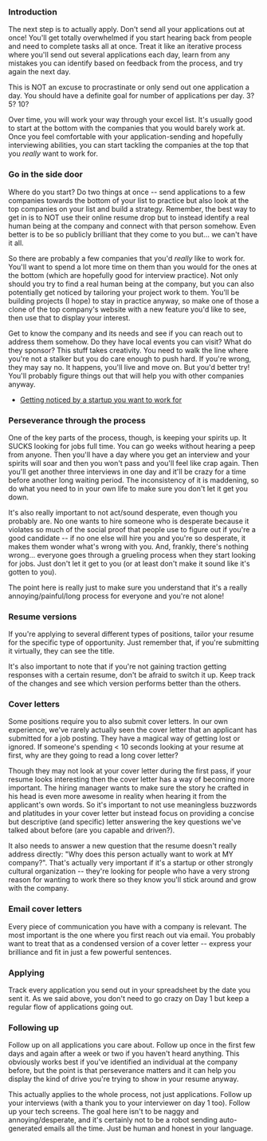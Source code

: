 ### Introduction

The next step is to actually apply.  Don't send all your applications out at once! You'll get totally overwhelmed if you start hearing back from people and need to complete tasks all at once.  Treat it like an iterative process where you'll send out several applications each day, learn from any mistakes you can identify based on feedback from the process, and try again the next day.  

<div class="lesson-note" markdown="1">

This is NOT an excuse to procrastinate or only send out one application a day.  You should have a definite goal for number of applications per day.  3? 5? 10?

</div>

Over time, you will work your way through your excel list.  It's usually good to start at the bottom with the companies that you would barely work at.  Once you feel comfortable with your application-sending and hopefully interviewing abilities, you can start tackling the companies at the top that you *really* want to work for.

### Go in the side door

Where do you start?  Do two things at once -- send applications to a few companies towards the bottom of your list to practice but also look at the top companies on your list and build a strategy.  Remember, the best way to get in is to NOT use their online resume drop but to instead identify a real human being at the company and connect with that person somehow.  Even better is to be so publicly brilliant that they come to you but... we can't have it all.

So there are probably a few companies that you'd *really* like to work for.  You'll want to spend a lot more time on them than you would for the ones at the bottom (which are hopefully good for interview practice).  Not only should you try to find a real human being at the company, but you can also potentially get noticed by tailoring your project work to them.  You'll be building projects (I hope) to stay in practice anyway, so make one of those a clone of the top company's website with a new feature you'd like to see, then use that to display your interest.  

Get to know the company and its needs and see if you can reach out to address them somehow.  Do they have local events you can visit?  What do they sponsor? This stuff takes creativity.  You need to walk the line where you're not a stalker but you do care enough to push hard.  If you're wrong, they may say no.  It happens, you'll live and move on.  But you'd better try!  You'll probably figure things out that will help you with other companies anyway.

* [Getting noticed by a startup you want to work for](http://www.thedailymuse.com/job-search/want-to-work-for-a-start-up-heres-how-to-get-noticed/)

### Perseverance through the process

One of the key parts of the process, though, is keeping your spirits up.  It SUCKS looking for jobs full time.  You can go weeks without hearing a peep from anyone.  Then you'll have a day where you get an interview and your spirits will soar and then you won't pass and you'll feel like crap again.  Then you'll get another three interviews in one day and it'll be crazy for a time before another long waiting period.  The inconsistency of it is maddening, so do what you need to in your own life to make sure you don't let it get you down.

It's also really important to not act/sound desperate, even though you probably are.  No one wants to hire someone who is desperate because it violates so much of the social proof that people use to figure out if you're a good candidate -- if no one else will hire you and you're so desperate, it makes them wonder what's wrong with you.  And, frankly, there's nothing wrong... everyone goes through a grueling process when they start looking for jobs.  Just don't let it get to you (or at least don't make it sound like it's gotten to you).  

The point here is really just to make sure you understand that it's a really annoying/painful/long process for everyone and you're not alone!

### Resume versions

If you're applying to several different types of positions, tailor your resume for the specific type of opportunity.  Just remember that, if you're submitting it virtually, they can see the title.

It's also important to note that if you're not gaining traction getting responses with a certain resume, don't be afraid to switch it up. Keep track of the changes and see which version performs better than the others.

### Cover letters

Some positions require you to also submit cover letters.  In our own experience, we've rarely actually seen the cover letter that an applicant has submitted for a job posting.  They have a magical way of getting lost or ignored.  If someone's spending < 10 seconds looking at your resume at first, why are they going to read a long cover letter?  

Though they may not look at your cover letter during the first pass, if your resume looks interesting then the cover letter has a way of becoming more important.  The hiring manager wants to make sure the story he crafted in his head is even more awesome in reality when hearing it from the applicant's own words.  So it's important to not use meaningless buzzwords and platitudes in your cover letter but instead focus on providing a concise but descriptive (and specific) letter answering the key questions we've talked about before (are you capable and driven?).

It also needs to answer a new question that the resume doesn't really address directly: "Why does this person actually want to work at MY company?".  That's actually very important if it's a startup or other strongly cultural organization -- they're looking for people who have a very strong reason for wanting to work there so they know you'll stick around and grow with the company.

### Email cover letters

Every piece of communication you have with a company is relevant.  The most important is the one where you first reach out via email.  You probably want to treat that as a condensed version of a cover letter -- express your brilliance and fit in just a few powerful sentences.


### Applying

Track every application you send out in your spreadsheet by the date you sent it.  As we said above, you don't need to go crazy on Day 1 but keep a regular flow of applications going out.

### Following up

Follow up on all applications you care about.  Follow up once in the first few days and again after a week or two if you haven't heard anything.  This obviously works best if you've identified an individual at the company before, but the point is that perseverance matters and it can help you display the kind of drive you're trying to show in your resume anyway.

This actually applies to the whole process, not just applications.  Follow up your interviews (with a thank you to your interviewer on day 1 too).  Follow up your tech screens.  The goal here isn't to be naggy and annoying/desperate, and it's certainly not to be a robot sending auto-generated emails all the time. Just be human and honest in your language.
